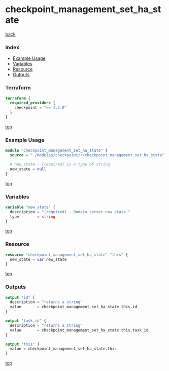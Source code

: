 # checkpoint_management_set_ha_state

[back](../checkpoint.md)

### Index

- [Example Usage](#example-usage)
- [Variables](#variables)
- [Resource](#resource)
- [Outputs](#outputs)

### Terraform

```terraform
terraform {
  required_providers {
    checkpoint = ">= 1.2.0"
  }
}
```

[top](#index)

### Example Usage

```terraform
module "checkpoint_management_set_ha_state" {
  source = "./modules/checkpoint/r/checkpoint_management_set_ha_state"

  # new_state - (required) is a type of string
  new_state = null
}
```

[top](#index)

### Variables

```terraform
variable "new_state" {
  description = "(required) - Domain server new state."
  type        = string
}
```

[top](#index)

### Resource

```terraform
resource "checkpoint_management_set_ha_state" "this" {
  new_state = var.new_state
}
```

[top](#index)

### Outputs

```terraform
output "id" {
  description = "returns a string"
  value       = checkpoint_management_set_ha_state.this.id
}

output "task_id" {
  description = "returns a string"
  value       = checkpoint_management_set_ha_state.this.task_id
}

output "this" {
  value = checkpoint_management_set_ha_state.this
}
```

[top](#index)